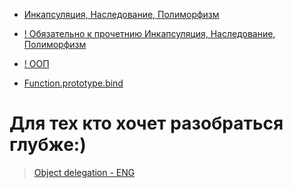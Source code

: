 > 
+ [Инкапсуляция, Наследование, Полиморфизм](http://www.cyberguru.ru/web/html/javascript-introduction-to-objective-js-page2.html)

+ [! Обязательно к прочетнию Инкапсуляция, Наследование, Полиморфизм](https://developer.mozilla.org/ru/docs/Web/JavaScript/Introduction_to_Object-Oriented_JavaScript)

+ [! ООП](https://maxello.gitbooks.io/js-note/content/08_classes_inheritance/javascript_-_inkapsulyatsiya,_nasledovanie_i_polimorfizm.html)
+ [Function.prototype.bind](https://learn.javascript.ru/bind)

# Для тех кто хочет разобраться глубже:)
> [Object delegation - ENG](https://github.com/getify/You-Dont-Know-JS/blob/master/this%20%26%20object%20prototypes/ch6.md)